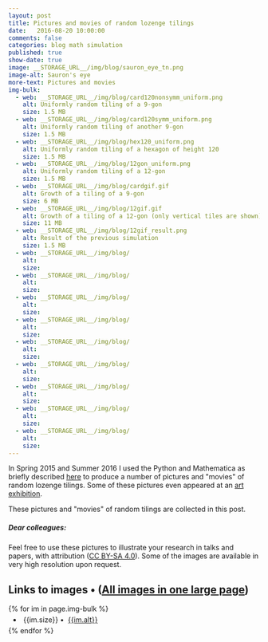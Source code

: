 ```yaml
---
layout: post
title: Pictures and movies of random lozenge tilings
date:   2016-08-20 10:00:00
comments: false
categories: blog math simulation
published: true
show-date: true
image: __STORAGE_URL__/img/blog/sauron_eye_tn.png
image-alt: Sauron's eye
more-text: Pictures and movies
img-bulk:
  - web: __STORAGE_URL__/img/blog/card120nonsymm_uniform.png
    alt: Uniformly random tiling of a 9-gon
    size: 1.5 MB
  - web: __STORAGE_URL__/img/blog/card120symm_uniform.png
    alt: Uniformly random tiling of another 9-gon
    size: 1.5 MB
  - web: __STORAGE_URL__/img/blog/hex120_uniform.png
    alt: Uniformly random tiling of a hexagon of height 120
    size: 1.5 MB
  - web: __STORAGE_URL__/img/blog/12gon_uniform.png
    alt: Uniformly random tiling of a 12-gon
    size: 1.5 MB
  - web: __STORAGE_URL__/img/blog/cardgif.gif
    alt: Growth of a tiling of a 9-gon
    size: 6 MB
  - web: __STORAGE_URL__/img/blog/12gif.gif
    alt: Growth of a tiling of a 12-gon (only vertical tiles are shown)
    size: 11 MB
  - web: __STORAGE_URL__/img/blog/12gif_result.png
    alt: Result of the previous simulation
    size: 1.5 MB
  - web: __STORAGE_URL__/img/blog/
    alt: 
    size: 
  - web: __STORAGE_URL__/img/blog/
    alt: 
    size: 
  - web: __STORAGE_URL__/img/blog/
    alt: 
    size: 
  - web: __STORAGE_URL__/img/blog/
    alt: 
    size: 
  - web: __STORAGE_URL__/img/blog/
    alt: 
    size: 
  - web: __STORAGE_URL__/img/blog/
    alt: 
    size: 
  - web: __STORAGE_URL__/img/blog/
    alt: 
    size: 
  - web: __STORAGE_URL__/img/blog/
    alt: 
    size: 
  - web: __STORAGE_URL__/img/blog/
    alt: 
    size: 
---
```


In Spring 2015 and Summer 2016 I used the Python and Mathematica
as
briefly
described [here]({{site.url}}/2015/02/Glauber-Simulation/)
to produce a number of pictures and "movies" of random lozenge tilings.
Some of these pictures even appeared at an [art exhibition](https://www.radcliffe.harvard.edu/event/2016-art-discovery-exhibition).

These pictures and "movies" of random tilings are collected in this post.

##### Dear colleagues:

Feel free to use these pictures to illustrate your research in talks and papers, with attribution (<a href="https://creativecommons.org/licenses/by-sa/4.0/" target="_blank">CC BY-SA 4.0</a>). Some of the images are available in very high resolution upon request.

<!--more-->


<h2 class="mt-4 mb-3">Links to images &bull; (<a href="{{site.url}}/2016/08/Tilings-examples-inline/" target="_blank">All images in one large page</a>)</h2>

<div class="list-group my-ul-zebra mb-4">
{% for im in page.img-bulk %}
<li class="list-group-item" style="padding:5px 10px">
{{im.size}}&nbsp;&bull;&nbsp;
<a href="{{im.web | replace: '__STORAGE_URL__', site.storage_url }}" target="_blank">{{im.alt}}</a>
</li>
{% endfor %}
</div>
